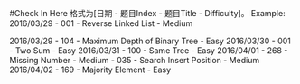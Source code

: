 #Check In Here
格式为[日期 - 题目Index - 题目Title - Difficulty]。
Example: 2016/03/29 - 001 - Reverse Linked List - Medium

2016/03/29 - 104 - Maximum Depth of Binary Tree - Easy
2016/03/30 - 001 - Two Sum - Easy
2016/03/31 - 100 - Same Tree - Easy
2016/04/01 - 268 - Missing Number - Medium
		   - 035 - Search Insert Position - Medium
2016/04/02 - 169 - Majority Element - Easy